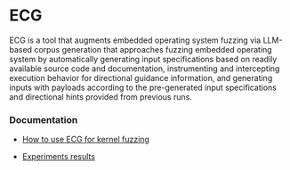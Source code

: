 # ECG

ECG is a tool that augments embedded operating system fuzzing via LLM-based corpus generation that approaches fuzzing embedded operating system by automatically generating input specifications based on readily available source code and documentation, instrumenting and intercepting execution behavior for directional guidance information, and generating inputs with payloads according to the pre-generated input specifications and directional hints provided from previous runs.


### Documentation

- [How to use ECG for kernel fuzzing](ECG/docs/usage.md)

- [Experiments results](experiments/result.md)
